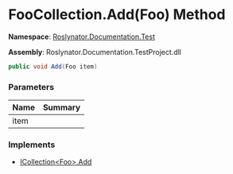 # FooCollection\.Add\(Foo\) Method

**Namespace**: [Roslynator.Documentation.Test](../../README.md)

**Assembly**: Roslynator\.Documentation\.TestProject\.dll

```csharp
public void Add(Foo item)
```

### Parameters

| Name | Summary |
| ---- | ------- |
| item | |

### Implements

* [ICollection\<Foo>.Add](https://docs.microsoft.com/en-us/dotnet/api/system.collections.generic.icollection-1.add)
